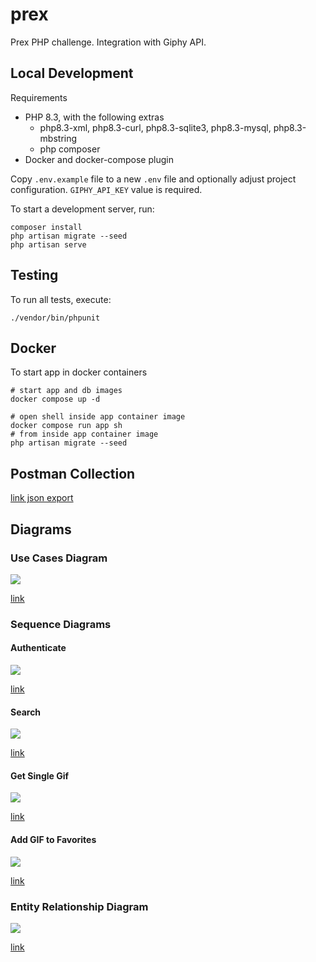 # prex

Prex PHP challenge. Integration with Giphy API.

## Local Development

Requirements

- PHP 8.3, with the following extras
  - php8.3-xml, php8.3-curl, php8.3-sqlite3, php8.3-mysql, php8.3-mbstring
  - php composer
- Docker and docker-compose plugin

Copy `.env.example` file to a new `.env` file and optionally adjust project configuration. `GIPHY_API_KEY` value is required.

To start a development server, run: 

```shell
composer install
php artisan migrate --seed
php artisan serve
```

## Testing

To run all tests, execute:

```shell
./vendor/bin/phpunit
```

## Docker

To start app in docker containers

```shell
# start app and db images
docker compose up -d

# open shell inside app container image
docker compose run app sh
# from inside app container image
php artisan migrate --seed
```

## Postman Collection

[link json export](https://github.com/DiazMaxiM/prex/raw/main/.github/prex.postman_collection.json)

## Diagrams

### Use Cases Diagram

![](https://github.com/DiazMaxiM/prex/blob/main/.github/prex-use-case.drawio.png?raw=true)

[link](https://github.com/DiazMaxiM/prex/blob/main/.github/prex-use-case.drawio.png)

### Sequence Diagrams

#### Authenticate

![](https://github.com/DiazMaxiM/prex/blob/main/.github/prex-seq-auth.drawio.png?raw=true)

[link](https://github.com/DiazMaxiM/prex/blob/main/.github/prex-seq-auth.drawio.png)

#### Search

![](https://github.com/DiazMaxiM/prex/blob/main/.github/prex-seq-search.drawio.png?raw=true)

[link](https://github.com/DiazMaxiM/prex/blob/main/.github/prex-seq-search.drawio.png)

#### Get Single Gif

![](https://github.com/DiazMaxiM/prex/blob/main/.github/prex-seq-get.drawio.png?raw=true)

[link](https://github.com/DiazMaxiM/prex/blob/main/.github/prex-seq-get.drawio.png)

#### Add GIF to Favorites

![](https://github.com/DiazMaxiM/prex/blob/main/.github/prex-seq-fav.drawio.png?raw=true)

[link](https://github.com/DiazMaxiM/prex/blob/main/.github/prex-seq-fav.drawio.png)

### Entity Relationship Diagram

![](https://github.com/DiazMaxiM/prex/blob/main/.github/prex-erd.drawio.png?raw=true)

[link](https://github.com/DiazMaxiM/prex/blob/main/.github/prex-erd.drawio.png)

